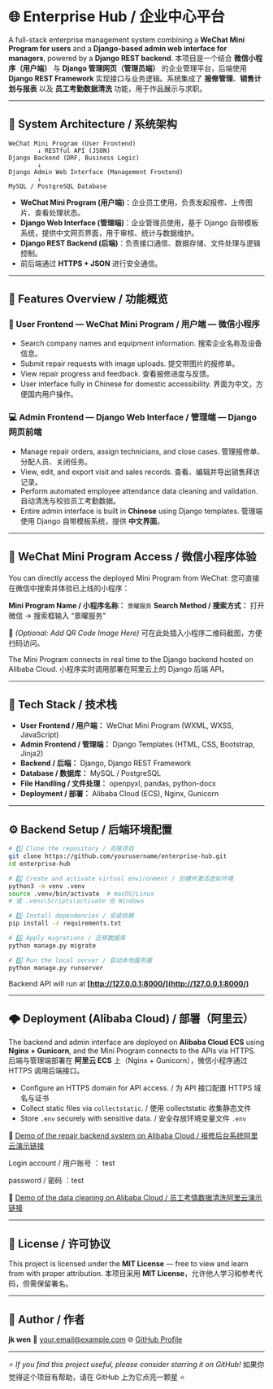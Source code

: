 # 🌐 Enterprise Hub / 企业中心平台

A full-stack enterprise management system combining a **WeChat Mini Program for users** and a **Django-based admin web interface for managers**, powered by a **Django REST backend**.
本项目是一个结合 **微信小程序（用户端）** 与 **Django 管理网页（管理员端）** 的企业管理平台，后端使用 **Django REST Framework** 实现接口与业务逻辑。系统集成了 **报修管理**、**销售计划与报表** 以及 **员工考勤数据清洗** 功能，用于作品展示与求职。

---

## 🧠 System Architecture / 系统架构

```
WeChat Mini Program (User Frontend)
        ↓ RESTful API (JSON)
Django Backend (DRF, Business Logic)
        ↓
Django Admin Web Interface (Management Frontend)
        ↓
MySQL / PostgreSQL Database
```

* **WeChat Mini Program (用户端)**：企业员工使用，负责发起报修、上传图片、查看处理状态。
* **Django Web Interface (管理端)**：企业管理员使用，基于 Django 自带模板系统，提供中文网页界面，用于审核、统计与数据维护。
* **Django REST Backend (后端)**：负责接口通信、数据存储、文件处理与逻辑控制。
* 前后端通过 **HTTPS + JSON** 进行安全通信。

---

## 🚀 Features Overview / 功能概览

### 📱 User Frontend — WeChat Mini Program / 用户端 — 微信小程序

* Search company names and equipment information.
  搜索企业名称及设备信息。
* Submit repair requests with image uploads.
  提交带图片的报修单。
* View repair progress and feedback.
  查看报修进度与反馈。
* User interface fully in Chinese for domestic accessibility.
  界面为中文，方便国内用户操作。

### 💻 Admin Frontend — Django Web Interface / 管理端 — Django 网页前端

* Manage repair orders, assign technicians, and close cases.
  管理报修单、分配人员、关闭任务。
* View, edit, and export visit and sales records.
  查看、编辑并导出销售拜访记录。
* Perform automated employee attendance data cleaning and validation.
  自动清洗与校验员工考勤数据。
* Entire admin interface is built in **Chinese** using Django templates.
  管理端使用 Django 自带模板系统，提供 **中文界面**。

---

## 📱 WeChat Mini Program Access / 微信小程序体验

You can directly access the deployed Mini Program from WeChat:
您可直接在微信中搜索并体验已上线的小程序：

**Mini Program Name / 小程序名称：** `景曜服务`
**Search Method / 搜索方式：** 打开微信 → 搜索框输入 “景曜服务”

📸 *(Optional: Add QR Code Image Here)*
可在此处插入小程序二维码截图，方便扫码访问。

The Mini Program connects in real time to the Django backend hosted on Alibaba Cloud.
小程序实时调用部署在阿里云上的 Django 后端 API。

---

## 🧩 Tech Stack / 技术栈

* **User Frontend / 用户端：** WeChat Mini Program (WXML, WXSS, JavaScript)
* **Admin Frontend / 管理端：** Django Templates (HTML, CSS, Bootstrap, Jinja2)
* **Backend / 后端：** Django, Django REST Framework
* **Database / 数据库：** MySQL / PostgreSQL
* **File Handling / 文件处理：** openpyxl, pandas, python-docx
* **Deployment / 部署：** Alibaba Cloud (ECS), Nginx, Gunicorn

---

## ⚙️ Backend Setup / 后端环境配置

```bash
# 1️⃣ Clone the repository / 克隆项目
git clone https://github.com/yourusername/enterprise-hub.git
cd enterprise-hub

# 2️⃣ Create and activate virtual environment / 创建并激活虚拟环境
python3 -m venv .venv
source .venv/bin/activate  # macOS/Linux
# 或 .venv\Scripts\activate 在 Windows

# 3️⃣ Install dependencies / 安装依赖
pip install -r requirements.txt

# 4️⃣ Apply migrations / 迁移数据库
python manage.py migrate

# 5️⃣ Run the local server / 启动本地服务器
python manage.py runserver
```

Backend API will run at **[http://127.0.0.1:8000/](http://127.0.0.1:8000/)**

---

## 🌩️ Deployment (Alibaba Cloud) / 部署（阿里云）

The backend and admin interface are deployed on **Alibaba Cloud ECS** using **Nginx + Gunicorn**, and the Mini Program connects to the APIs via HTTPS.
后端与管理端部署在 **阿里云 ECS** 上（Nginx + Gunicorn），微信小程序通过 HTTPS 调用后端接口。

* Configure an HTTPS domain for API access. / 为 API 接口配置 HTTPS 域名与证书
* Collect static files via `collectstatic`. / 使用 collectstatic 收集静态文件
* Store `.env` securely with sensitive data. / 安全存放环境变量文件 `.env`

🔗 [Demo of the repair backend system on Alibaba Cloud / 报修后台系统阿里云演示链接](https://szjysk.xyz)

Login account / 用户账号 ： test

password / 密码 ：test

🔗 [Demo of the data cleaning on Alibaba Cloud / 员工考情数据清洗阿里云演示链接](https://szjysk.xyz/attendance_info/)

---

## 📄 License / 许可协议

This project is licensed under the **MIT License** — free to view and learn from with proper attribution.
本项目采用 **MIT License**，允许他人学习和参考代码，但需保留署名。

---

## 👤 Author / 作者

**jk wen**
📧 [your.email@example.com](mailto:your.email@example.com)
🌐 [GitHub Profile](https://github.com/yourusername)

---

⭐ *If you find this project useful, please consider starring it on GitHub!*
如果你觉得这个项目有帮助，请在 GitHub 上为它点亮一颗星 ⭐
